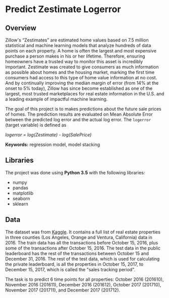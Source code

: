 # Predict Zestimate Logerror 

## Overview   

Zillow's “Zestimates” are estimated home values based on 7.5 million statistical and machine learning models that analyze hundreds of data points on each property. A home is often the largest and most expensive purchase a person makes in his or her lifetime. Therefore, ensuring homeowners have a trusted way to monitor this asset is incredibly important. Zestimate was created to give consumers as much information as possible about homes and the housing market, marking the first time consumers had access to this type of home value information at no cost. And by continually improving the median margin of error (from 14% at the onset to 5% today), Zillow has since become established as one of the largest, most trusted marketplaces for real estate information in the U.S. and a leading example of impactful machine learning.  

The goal of this project is to makes predictions about the future sale prices of homes. The prediction results are evaluated on Mean Absolute Error between the predicted log error and the actual log error. The `logerror` (target variable) is defined as  

*logerror = log(Zestimate) - log(SalePrice)*

**Keywords:** regression model, model stacking

## Libraries 
The project was done using **Python 3.5** with the following libraries: 
- numpy  
- pandas 
- matplotlib 
- seaborn 
- sklearn  

## Data 
The dataset was from [Kaggle](https://www.kaggle.com/c/zillow-prize-1/data). It contains a full list of real estate properties in three counties (Los Angeles, Orange and Ventura, California) data in 2016. The train data has all the transactions before October 15, 2016, plus some of the transactions after October 15, 2016. The test data in the public leaderboard has the rest of the transactions between October 15 and December 31, 2016. The rest of the test data, which is used for calculating the private leaderboard, is all the properties in October 15, 2017, to December 15, 2017, which is called the "sales tracking period".

The task is to predict 6 time points for all properties: October 2016 (201610), November 2016 (201611), December 2016 (201612), October 2017 (201710), November 2017 (201711), and December 2017 (201712). 